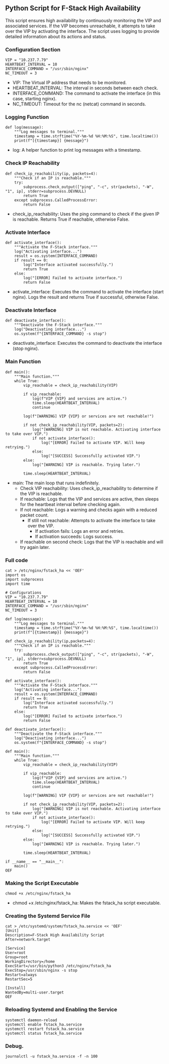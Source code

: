 ## Python Script for F-Stack High Availability
This script ensures high availability by continuously monitoring the VIP and associated services. If the VIP becomes unreachable, it attempts to take over the VIP by activating the interface. The script uses logging to provide detailed information about its actions and status.

### Configuration Section
```
VIP = "10.237.7.79" 
HEARTBEAT_INTERVAL = 10
INTERFACE_COMMAND = "/usr/sbin/nginx"
NC_TIMEOUT = 3
```
* VIP: The Virtual IP address that needs to be monitored.
* HEARTBEAT_INTERVAL: The interval in seconds between each check.
* INTERFACE_COMMAND: The command to activate the interface (in this case, starting nginx).
* NC_TIMEOUT: Timeout for the nc (netcat) command in seconds.

### Logging Function
```
def log(message):
    """Log messages to terminal."""
    timestamp = time.strftime("%Y-%m-%d %H:%M:%S", time.localtime())
    print(f"[{timestamp}] {message}")
```
* log: A helper function to print log messages with a timestamp.

### Check IP Reachability
```
def check_ip_reachability(ip, packets=4):
    """Check if an IP is reachable."""
    try:
        subprocess.check_output(["ping", "-c", str(packets), "-W", "1", ip], stderr=subprocess.DEVNULL)
        return True
    except subprocess.CalledProcessError:
        return False
```
* check_ip_reachability: Uses the ping command to check if the given IP is reachable. Returns True if reachable, otherwise False.

### Activate Interface
```
def activate_interface():
    """Activate the F-Stack interface."""
    log("Activating interface...")
    result = os.system(INTERFACE_COMMAND)
    if result == 0:
        log("Interface activated successfully.")
        return True
    else:
        log("[ERROR] Failed to activate interface.")
        return False
```
* activate_interface: Executes the command to activate the interface (start nginx). Logs the result and returns True if successful, otherwise False.

### Deactivate Interface
```
def deactivate_interface():
    """Deactivate the F-Stack interface."""
    log("Deactivating interface...")
    os.system(f"{INTERFACE_COMMAND} -s stop")
```
* deactivate_interface: Executes the command to deactivate the interface (stop nginx).

### Main Function
```
def main():
    """Main function."""
    while True:
        vip_reachable = check_ip_reachability(VIP)

        if vip_reachable:
            log(f"VIP {VIP} and services are active.")
            time.sleep(HEARTBEAT_INTERVAL)
            continue

        log(f"[WARNING] VIP {VIP} or services are not reachable!")

        if not check_ip_reachability(VIP, packets=2):
            log("[WARNING] VIP is not reachable. Activating interface to take over VIP.")
            if not activate_interface():
                log("[ERROR] Failed to activate VIP. Will keep retrying.")
            else:
                log("[SUCCESS] Successfully activated VIP.")
        else:
            log("[WARNING] VIP is reachable. Trying later.")
                    
        time.sleep(HEARTBEAT_INTERVAL)
```
- main: The main loop that runs indefinitely.
  - Check VIP reachability: Uses check_ip_reachability to determine if the VIP is reachable.
  - If reachable: Logs that the VIP and services are active, then sleeps for the heartbeat interval before checking again.
  - If not reachable: Logs a warning and checks again with a reduced packet count.
    - If still not reachable: Attempts to activate the interface to take over the VIP.
      - If activation fails: Logs an error and retries.
      - If activation succeeds: Logs success.
  - If reachable on second check: Logs that the VIP is reachable and will try again later.

### Full code
```
cat > /etc/nginx/fstack_ha << 'OEF'
import os
import subprocess
import time

# Configurations
VIP = "10.237.7.79" 
HEARTBEAT_INTERVAL = 10
INTERFACE_COMMAND = "/usr/sbin/nginx"
NC_TIMEOUT = 3

def log(message):
    """Log messages to terminal."""
    timestamp = time.strftime("%Y-%m-%d %H:%M:%S", time.localtime())
    print(f"[{timestamp}] {message}")

def check_ip_reachability(ip,packets=4):
    """Check if an IP is reachable."""
    try:
        subprocess.check_output(["ping", "-c", str(packets), "-W", "1", ip], stderr=subprocess.DEVNULL)
        return True
    except subprocess.CalledProcessError:
        return False

def activate_interface():
    """Activate the F-Stack interface."""
    log("Activating interface...")
    result = os.system(INTERFACE_COMMAND)
    if result == 0:
        log("Interface activated successfully.")
        return True
    else:
        log("[ERROR] Failed to activate interface.")
        return False

def deactivate_interface():
    """Deactivate the F-Stack interface."""
    log("Deactivating interface...")
    os.system(f"{INTERFACE_COMMAND} -s stop")

def main():
    """Main function."""
    while True:
        vip_reachable = check_ip_reachability(VIP)

        if vip_reachable:
            log(f"VIP {VIP} and services are active.")
            time.sleep(HEARTBEAT_INTERVAL)
            continue

        log(f"[WARNING] VIP {VIP} or services are not reachable!")

        if not check_ip_reachability(VIP, packets=2):
            log("[WARNING] VIP is not reachable. Activating interface to take over VIP.")
            if not activate_interface():
                log("[ERROR] Failed to activate VIP. Will keep retrying.")
            else:
                log("[SUCCESS] Successfully activated VIP.")
        else:
            log("[WARNING] VIP is reachable. Trying later.")
                    
        time.sleep(HEARTBEAT_INTERVAL)

if __name__ == "__main__":
    main()
OEF

```

### Making the Script Executable
```
chmod +x /etc/nginx/fstack_ha
```
- chmod +x /etc/nginx/fstack_ha: Makes the fstack_ha script executable.

### Creating the Systemd Service File
```
cat > /etc/systemd/system/fstack_ha.service << 'OEF'
[Unit]
Description=F-Stack High Availability Script
After=network.target

[Service]
User=root
Group=root
WorkingDirectory=/home
ExecStart=/usr/bin/python3 /etc/nginx/fstack_ha
ExecStop=/usr/sbin/nginx -s stop
Restart=always
RestartSec=5

[Install]
WantedBy=multi-user.target
OEF
```

### Reloading Systemd and Enabling the Service
```
systemctl daemon-reload
systemctl enable fstack_ha.service
systemctl restart fstack_ha.service
systemctl status fstack_ha.service
```

### Debug.
```
journalctl -u fstack_ha.service -f -n 100
```